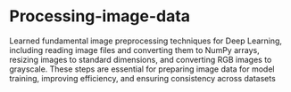 # Processing-image-data
Learned fundamental image preprocessing techniques for Deep Learning, including reading image files and converting them to NumPy arrays, resizing images to standard dimensions, and converting RGB images to grayscale. These steps are essential for preparing image data for model training, improving efficiency, and ensuring consistency across datasets
